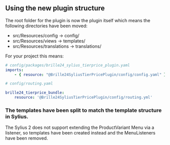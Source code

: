 ## Using the new plugin structure

The root folder for the plugin is now the plugin itself which means the following directories have been moved:
- src/Resources/config -> config/
- src/Resources/views -> templates/
- src/Resources/translations -> translations/

For your project this means:
```yaml
# config/packages/brille24_sylius_tierprice_plugin.yaml
imports:
    - { resource: "@Brille24SyliusTierPricePlugin/config/config.yaml" }
```
```yaml
# config/routing.yaml

brille24_tierprice_bundle:
    resource: '@Brille24SyliusTierPricePlugin/config/routing.yml'
```



### The templates have been split to match the template structure in Sylius.
The Sylius 2 does not support extending the ProductVariant Menu via a listener, so templates have been created instead and the MenuListeners have been removed.


